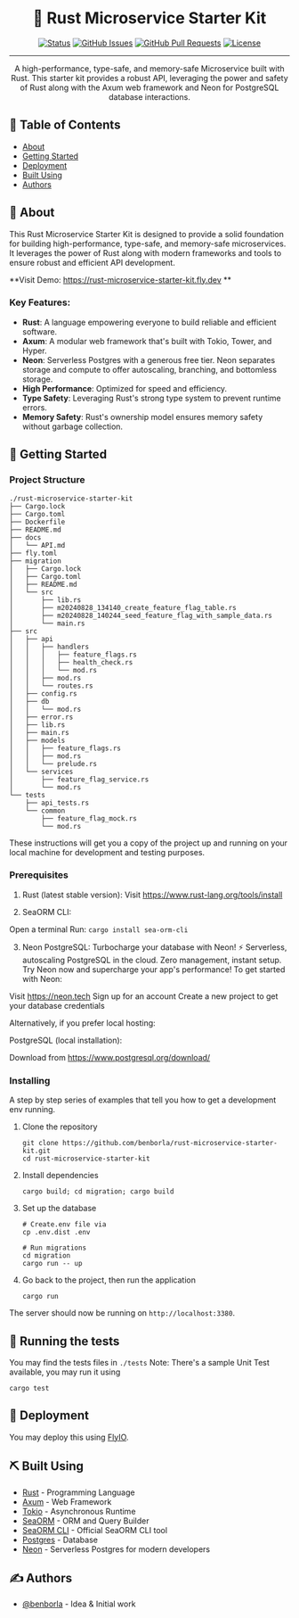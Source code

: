 


<div align="center">

# 🦀 Rust Microservice Starter Kit
  [![Status](https://img.shields.io/badge/status-active-success.svg)]() 
  [![GitHub Issues](https://img.shields.io/github/issues/benborla/rust-microservice-starter-kit.svg)](https://github.com/benborla/rust-microservice-starter-kit/issues)
  [![GitHub Pull Requests](https://img.shields.io/github/issues-pr/benborla/rust-microservice-starter-kit.svg)](https://github.com/benborla/rust-microservice-starter-kit/pulls)
  [![License](https://img.shields.io/badge/license-MIT-blue.svg)](/LICENSE)

</div>

---

<p align="center"> A high-performance, type-safe, and memory-safe Microservice built with Rust. This starter kit provides a robust API, leveraging the power and safety of Rust along with the Axum web framework and Neon for PostgreSQL database interactions.
    <br> 
</p>

## 📝 Table of Contents
- [About](#about)
- [Getting Started](#getting_started)
- [Deployment](#deployment)
- [Built Using](#built_using)
- [Authors](#authors)

## 🧐 About <a name = "about"></a>
This Rust Microservice Starter Kit is designed to provide a solid foundation for building high-performance, type-safe, and memory-safe microservices. It leverages the power of Rust along with modern frameworks and tools to ensure robust and efficient API development.

**Visit Demo: https://rust-microservice-starter-kit.fly.dev **

### Key Features:
- **Rust**: A language empowering everyone to build reliable and efficient software.
- **Axum**: A modular web framework that's built with Tokio, Tower, and Hyper.
- **Neon**: Serverless Postgres with a generous free tier. Neon separates storage and compute to offer autoscaling, branching, and bottomless storage.
- **High Performance**: Optimized for speed and efficiency.
- **Type Safety**: Leveraging Rust's strong type system to prevent runtime errors.
- **Memory Safety**: Rust's ownership model ensures memory safety without garbage collection.

## 🏁 Getting Started <a name = "getting_started"></a>

### Project Structure
```
./rust-microservice-starter-kit
├── Cargo.lock
├── Cargo.toml
├── Dockerfile
├── README.md
├── docs
│   └── API.md
├── fly.toml
├── migration
│   ├── Cargo.lock
│   ├── Cargo.toml
│   ├── README.md
│   └── src
│       ├── lib.rs
│       ├── m20240828_134140_create_feature_flag_table.rs
│       ├── m20240828_140244_seed_feature_flag_with_sample_data.rs
│       └── main.rs
├── src
│   ├── api
│   │   ├── handlers
│   │   │   ├── feature_flags.rs
│   │   │   ├── health_check.rs
│   │   │   └── mod.rs
│   │   ├── mod.rs
│   │   └── routes.rs
│   ├── config.rs
│   ├── db
│   │   └── mod.rs
│   ├── error.rs
│   ├── lib.rs
│   ├── main.rs
│   ├── models
│   │   ├── feature_flags.rs
│   │   ├── mod.rs
│   │   └── prelude.rs
│   └── services
│       ├── feature_flag_service.rs
│       └── mod.rs
└── tests
    ├── api_tests.rs
    └── common
        ├── feature_flag_mock.rs
        └── mod.rs
```

These instructions will get you a copy of the project up and running on your local machine for development and testing purposes. 

### Prerequisites

1. Rust (latest stable version):
  Visit https://www.rust-lang.org/tools/install

2. SeaORM CLI:

  Open a terminal
  Run: `cargo install sea-orm-cli`


3. Neon PostgreSQL:
  Turbocharge your database with Neon! ⚡️ Serverless, autoscaling PostgreSQL in the cloud. Zero management, instant setup. Try Neon now and supercharge your app's performance!
  To get started with Neon:

  Visit https://neon.tech
  Sign up for an account
  Create a new project to get your database credentials

Alternatively, if you prefer local hosting:

PostgreSQL (local installation):

Download from https://www.postgresql.org/download/
### Installing

A step by step series of examples that tell you how to get a development env running.

1. Clone the repository
   ```
   git clone https://github.com/benborla/rust-microservice-starter-kit.git
   cd rust-microservice-starter-kit
   ```

2. Install dependencies
   ```
   cargo build; cd migration; cargo build
   ```

3. Set up the database
   ```
   # Create.env file via
   cp .env.dist .env
   
   # Run migrations
   cd migration
   cargo run -- up
   ```

4. Go back to the project, then run the application
   ```
   cargo run
   ```

The server should now be running on `http://localhost:3380`.

## 🔧 Running the tests <a name = "tests"></a>
You may find the tests files in `./tests`
Note: There's a sample Unit Test available, you may run it using
```
cargo test
```

## 🚀 Deployment <a name = "deployment"></a>
You may deploy this using [FlyIO](https://fly.io/).
## ⛏️ Built Using <a name = "built_using"></a>
- [Rust](https://www.rust-lang.org/) - Programming Language
- [Axum](https://github.com/tokio-rs/axum) - Web Framework
- [Tokio](https://tokio.rs/) - Asynchronous Runtime
- [SeaORM](https://www.sea-ql.org/SeaORM/) - ORM and Query Builder
- [SeaORM CLI](https://www.sea-ql.org/SeaORM/docs/generate-entity/sea-orm-cli/) - Official SeaORM CLI tool
- [Postgres](https://www.postgresql.org/) - Database
- [Neon](https://neon.tech/) - Serverless Postgres for modern developers

## ✍️ Authors <a name = "authors"></a>
- [@benborla](https://github.com/benborla) - Idea & Initial work
